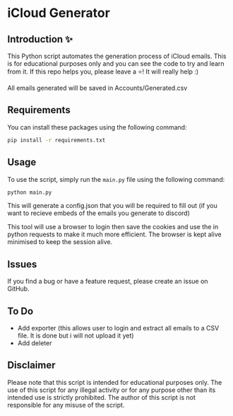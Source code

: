 # iCloud Generator

## Introduction ✨

This Python script automates the generation process of iCloud emails. This is for educational purposes only and you can see the code to try and learn from it.
If this repo helps you, please leave a ⭐! It will really help :)

All emails generated will be saved in Accounts/Generated.csv

## Requirements

You can install these packages using the following command:
```bash
pip install -r requirements.txt
```

## Usage

To use the script, simply run the `main.py` file using the following command:
```bash
python main.py
```

This will generate a config.json that you will be required to fill out (if you want to recieve embeds of the emails you generate to discord)

This tool will use a browser to login then save the cookies and use the in python requests to make it much more efficient. The browser is kept alive minimised to keep the session alive.

## Issues

If you find a bug or have a feature request, please create an issue on GitHub.

## To Do

- Add exporter (this allows user to login and extract all emails to a CSV file. It is done but i will not upload it yet)
- Add deleter

## Disclaimer

Please note that this script is intended for educational purposes only. The use of this script for any illegal activity or for any purpose other than its intended use is strictly prohibited. The author of this script is not responsible for any misuse of the script.
